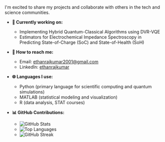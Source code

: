 
I'm excited to share my projects and collaborate with others in the tech and science communities. 

- **🔧 Currently working on:**
  - Implementing Hybrid Quantum-Classical Algorithms using DVR-VQE
  - Estimators for Electrochemical Impedance Spectroscopy in Predicting State-of-Charge (SoC) and State-of-Health (SoH)

- **📧 How to reach me:**
  - Email: ethanrajkumar2001@gmail.com
  - LinkedIn: [ethanrajkumar](https://www.linkedin.com/in/ethanrajkumar/)
 
- **🌐 Languages I use:**
  - Python (primary language for scientific computing and quantum simulations)
  - MATLAB (statistical modeling and visualization)
  - R (data analysis, STAT courses)

- **📊 GitHub Contributions:**
  - ![GitHub Stats](https://github-readme-stats.vercel.app/api?username=ethraj2001&show_icons=true&theme=radical)
  - ![Top Languages](https://github-readme-stats.vercel.app/api/top-langs/?username=ethraj2001&layout=compact&theme=radical)
  - ![GitHub Streak](https://github-readme-streak-stats.herokuapp.com?user=ethraj2001)

